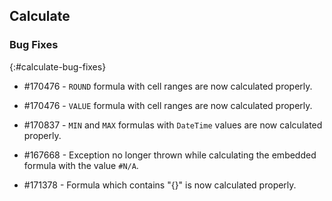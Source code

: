 ## Calculate

### Bug Fixes
{:#calculate-bug-fixes} 

* \#170476 - `ROUND` formula with cell ranges are now calculated properly.

* \#170476 - `VALUE` formula with cell ranges are now calculated properly.

* \#170837 - `MIN` and `MAX` formulas with `DateTime` values are now calculated properly.

* \#167668 -  Exception no longer thrown while calculating the embedded formula with the value `#N/A`.

* \#171378 -  Formula which contains "{}" is now calculated properly.


